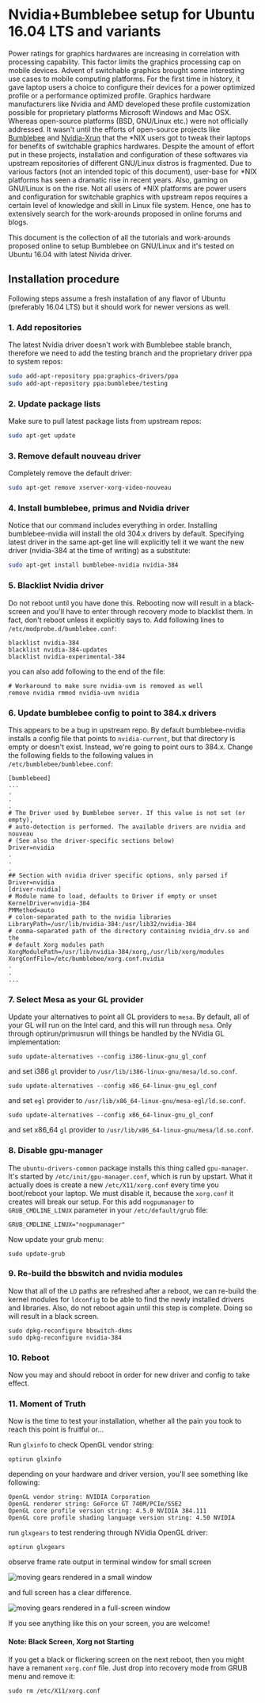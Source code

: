 # Nvidia+Bumblebee setup for Ubuntu 16.04 LTS and variants

Power ratings for graphics hardwares are increasing in correlation with processing capability. This factor limits the graphics processing cap on mobile devices. Advent of switchable graphics brought some interesting use cases to mobile computing platforms. For the first time in history, it gave laptop users a choice to configure their devices for a power optimized profile or a performance optimized profile. Graphics hardware manufacturers like Nvidia and AMD developed these profile customization possible for proprietary platforms Microsoft Windows and Mac OSX. Whereas open-source platforms (BSD, GNU/Linux etc.) were not officially addressed. It wasn't until the efforts of open-source projects like [Bumblebee](https://github.com/Bumblebee-Project/Bumblebee "Bumblebee Project's GitHub") and [Nvidia-Xrun](https://github.com/Witko/nvidia-xrun "Nvidia-Xrun's GitHub") that the *NIX users got to tweak their laptops for benefits of switchable graphics hardwares. Despite the amount of effort put in these projects, installation and configuration of these softwares via upstream repositories of different GNU/Linux distros is fragmented. Due to various factors (not an intended topic of this document), user-base for *NIX platforms has seen a dramatic rise in recent years. Also, gaming on GNU/Linux is on the rise. Not all users of *NIX platforms are power users and configuration for switchable graphics with upstream repos requires a certain level of knowledge and skill in Linux file system. Hence, one has to extensively search for the work-arounds proposed in online forums and blogs.

This document is the collection of all the tutorials and work-arounds proposed online to setup Bumblebee on GNU/Linux and it's tested on Ubuntu 16.04 with latest Nivida driver.

## Installation procedure

Following steps assume a fresh installation of any flavor of Ubuntu (preferably 16.04 LTS) but it should work for newer versions as well.

### 1. Add repositories
   The latest Nvidia driver doesn't work with Bumblebee stable branch, therefore we need to add the testing branch and the proprietary driver ppa to system repos:
   ```bash
   sudo add-apt-repository ppa:graphics-drivers/ppa
   sudo add-apt-repository ppa:bumblebee/testing
   ```
### 2. Update package lists
   Make sure to pull latest package lists from upstream repos:
   ```bash
   sudo apt-get update
   ```
### 3. Remove default nouveau driver
  Completely remove the default driver:
  ```bash
  sudo apt-get remove xserver-xorg-video-nouveau
  ```
### 4. Install bumblebee, primus and Nvidia driver
  Notice that our command includes everything in order. Installing bumblebee-nvidia will install the old 304.x drivers by default. Specifying latest driver in the same apt-get line will explicitly tell it we want the new driver (nvidia-384 at the time of writing) as a substitute:
  ```bash
  sudo apt-get install bumblebee-nvidia nvidia-384
  ```
### 5. Blacklist Nvidia driver
  Do not reboot until you have done this. Rebooting now will result in a black-screen and you'll have to enter through recovery mode to blacklist them. In fact, don't reboot unless it explicitly says to. Add following lines to ```/etc/modprobe.d/bumblebee.conf```:
  ```
  blacklist nvidia-384
  blacklist nvidia-384-updates
  blacklist nvidia-experimental-384
  ```
  you can also add following to the end of the file:
  ```
  # Workaround to make sure nvidia-uvm is removed as well
  remove nvidia rmmod nvidia-uvm nvidia
  ```
### 6. Update bumblebee config to point to 384.x drivers
  This appears to be a bug in upstream repo. By default bumblebee-nvidia installs a config file that points to ```nvidia-current```, but that directory is empty or doesn't exist. Instead, we're going to point ours to 384.x. Change the following fields to the following values in ```/etc/bumblebee/bumblebee.conf```:
  ```
  [bumblebeed]
  ...
  .
  .
  .
  # The Driver used by Bumblebee server. If this value is not set (or empty),
  # auto-detection is performed. The available drivers are nvidia and nouveau
  # (See also the driver-specific sections below)
  Driver=nvidia
  .
  .
  .
  ## Section with nvidia driver specific options, only parsed if Driver=nvidia
  [driver-nvidia]
  # Module name to load, defaults to Driver if empty or unset
  KernelDriver=nvidia-384
  PMMethod=auto
  # colon-separated path to the nvidia libraries
  LibraryPath=/usr/lib/nvidia-384:/usr/lib32/nvidia-384  
  # comma-separated path of the directory containing nvidia_drv.so and the
  # default Xorg modules path
  XorgModulePath=/usr/lib/nvidia-384/xorg,/usr/lib/xorg/modules
  XorgConfFile=/etc/bumblebee/xorg.conf.nvidia
  .
  .
  ...
  ```
### 7. Select Mesa as your GL provider
  Update your alternatives to point all GL providers to ```mesa```. By default, all of your GL will run on the Intel card, and this will run through ```mesa```. Only through optirun/primusrun will things be handled by the NVidia GL implementation:
  ```
  sudo update-alternatives --config i386-linux-gnu_gl_conf
  ```
  and set i386 ```gl``` provider to ```/usr/lib/i386-linux-gnu/mesa/ld.so.conf```.
  ```
  sudo update-alternatives --config x86_64-linux-gnu_egl_conf
  ```
  and set ```egl``` provider to ```/usr/lib/x86_64-linux-gnu/mesa-egl/ld.so.conf```.
  ```
  sudo update-alternatives --config x86_64-linux-gnu_gl_conf
  ```
  and set x86_64 ```gl``` provider to ```/usr/lib/x86_64-linux-gnu/mesa/ld.so.conf```.
### 8. Disable gpu-manager
  The ```ubuntu-drivers-common``` package installs this thing called ```gpu-manager```. It's started by ```/etc/init/gpu-manager.conf```, which is run by upstart. What it actually does is create a new ```/etc/X11/xorg.conf``` every time you boot/reboot your laptop. We must disable it, because the ```xorg.conf``` it creates will break our setup. For this add ```nogpumanager``` to ```GRUB_CMDLINE_LINUX``` parameter in your ```/etc/default/grub``` file:
  ```
  GRUB_CMDLINE_LINUX="nogpumanager"
  ```  
  Now update your grub menu:
  ```
  sudo update-grub
  ```
### 9. Re-build the bbswitch and nvidia modules
  Now that all of the ```LD``` paths are refreshed after a reboot, we can re-build the kernel modules for ```ldconfig``` to be able to find the newly installed drivers and libraries. Also, do not reboot again until this step is complete. Doing so will result in a black screen.
  ```
  sudo dpkg-reconfigure bbswitch-dkms
  sudo dpkg-reconfigure nvidia-384
  ```
### 10. Reboot
  Now you may and should reboot in order for new driver and config to take effect.
### 11. Moment of Truth
  Now is the time to test your installation, whether all the pain you took to reach this point is fruitful or...

  Run ```glxinfo``` to check OpenGL vendor string:
  ```
  optirun glxinfo
  ```
  depending on your hardware and driver version, you'll see something like following:
  ```
  OpenGL vendor string: NVIDIA Corporation
  OpenGL renderer string: GeForce GT 740M/PCIe/SSE2
  OpenGL core profile version string: 4.5.0 NVIDIA 384.111
  OpenGL core profile shading language version string: 4.50 NVIDIA
  ```
  run ```glxgears``` to test rendering through NVidia OpenGL driver:
  ```
  optirun glxgears
  ```
  observe frame rate output in terminal window for small screen

  ![moving gears rendered in a small window](./glxgears-small.png "Rendering on NVidia card")

  and full screen has a clear difference.

  ![moving gears rendered in a full-screen window](./glxgears-full.png "Rendering on NVidia card")

  If you see anything like this on your screen, you are welcome!

  #### Note: Black Screen, Xorg not Starting
  If you get a black or flickering screen on the next reboot, then you might have a remanent ```xorg.conf``` file. Just drop into recovery mode from GRUB menu and remove it:
  ```
  sudo rm /etc/X11/xorg.conf
  ```
